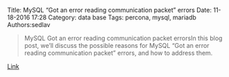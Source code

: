 Title: MySQL “Got an error reading communication packet” errors
Date: 11-18-2016 17:28
Category: data base
Tags: percona, mysql, mariadb
Authors:sedlav

> MySQL Got an error reading communication packet errorsIn this blog post, we’ll discuss the possible reasons for MySQL “Got an error reading communication packet” errors, and how to address them.

[Link](https://www.percona.com/blog/2016/05/16/mysql-got-an-error-reading-communication-packet-errors/)



